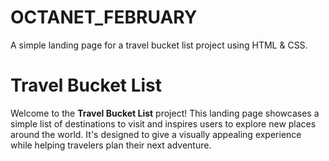 # OCTANET_FEBRUARY
A simple landing page for a travel bucket list project using HTML &amp; CSS.

# Travel Bucket List

Welcome to the **Travel Bucket List** project! This landing page showcases a simple list of destinations to visit and inspires users to explore new places around the world. It's designed to give a visually appealing experience while helping travelers plan their next adventure.

